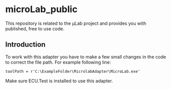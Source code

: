# microLab_public
This repository is related to the µLab project and provides you with published, free to use code.

## Introduction
To work with this adapter you have to make a few small changes in the code to correct the file path.
For example following line:

```
toolPath = r'C:\ExampleFolder\MicrolabAdapter\MicroLab.exe'
```

Make sure ECU.Test is installed to use this adapter.
